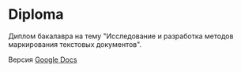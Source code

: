# Diploma
Диплом бакалавра на тему "Исследование и разработка методов маркирования текстовых документов".

Версия [Google Docs](https://docs.google.com/document/d/1CJVtSG4lOYDjTeurOt1L6KB9jo_Bdf2SiQk8_6O2rio/edit?usp=sharing)
